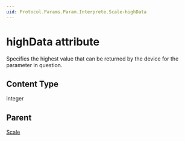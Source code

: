 ```yaml
---
uid: Protocol.Params.Param.Interprete.Scale-highData
---
```


# highData attribute

Specifies the highest value that can be returned by the device for the parameter in question.

## Content Type

integer

## Parent

[Scale](xref:Protocol.Params.Param.Interprete.Scale)
